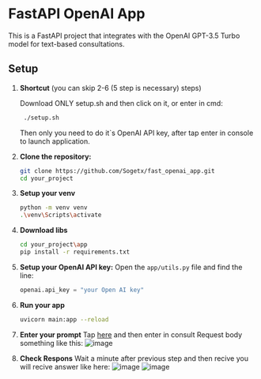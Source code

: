 # FastAPI OpenAI App

This is a FastAPI project that integrates with the OpenAI GPT-3.5 Turbo model for text-based consultations.

## Setup
1. **Shortcut** (you can skip 2-6 (5 step is necessary) steps)
   
   Download ONLY setup.sh and then click on it, or enter in cmd:
   ```bash
    ./setup.sh
   ```
   Then only you need to do it`s OpenAI API key, after tap enter in console to launch application.
2. **Clone the repository:**

   ```bash
   git clone https://github.com/Sogetx/fast_openai_app.git
   cd your_project
3. **Setup your venv**
   ```bash
   python -m venv venv
   .\venv\Scripts\activate
4. **Download libs**
   ```bash
   cd your_project\app
   pip install -r requirements.txt
5. **Setup your OpenAI API key:**
   Open the `app/utils.py` file and find the line:

   ```python
   openai.api_key = "your Open AI key"
6. **Run your app**
   ```bash
   uvicorn main:app --reload
7. **Enter your prompt**
Tap [here](http://127.0.0.1:8000/docs#/default/consult_endpoint_consult_post) and then enter in consult Request body something like this:
![image](https://github.com/Sogetx/fast_openai_app/assets/78159992/53d58fcc-41da-4bb8-b179-047f54b7f357)
8. **Check Respons**
Wait a minute after previous step and then recive you will recive answer like here:
![image](https://github.com/Sogetx/fast_openai_app/assets/78159992/790aade4-2952-4c4d-976b-a9a4dc394ab1)
![image](https://github.com/Sogetx/fast_openai_app/assets/78159992/750c003b-54dd-43cf-bfe2-a44aa54aaa44)

